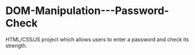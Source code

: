 # DOM-Manipulation---Password-Check
 HTML/CSS/JS project which allows users to enter a password and check its strength.
